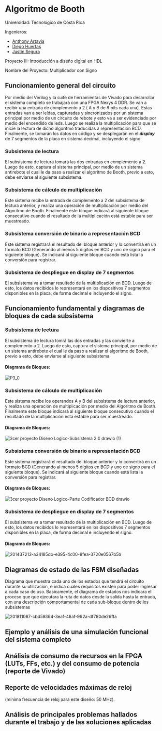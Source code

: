 # Algoritmo de Booth
Universidad: Tecnológico de Costa Rica 

Ingenieros: 
- [Anthony Artavia](https://github.com/AnthonyAS15) 
- [Diego Huertas](https://github.com/ElRiquitix) 
- [Justin Segura](https://github.com/Justinsegurar)

Proyecto III: Introducción a diseño digital en HDL

Nombre del Proyecto: Multiplicador con Signo


## Funcionamiento general del circuito
Por medio del Verilog y la suite de herramientas de Vivado para desarrollar el sistema completo se trabajará con una FPGA Nexys 4 DDR. Se van a recibir una entrada de complemento a 2 ( A y B de 8 bits cada una). Estas entradas van a ser leídas, capturadas y sincronizados por un sistema principal por medio de un circuito de rebote y esto va a ser evidenciado por medio del encendido de leds. Luego se realiza la multiplicación para que se inicie la lectura de dicho algoritmo traducidas a representación BCD. Finalmente, se tomarán los datos en código y se desplegarán en el ***display*** de 7 segmentos de la placa en sistema decimal, incluyendo el signo.


### Subsistema de lectura
El subsistema de lectura tomará las dos entradas en complemento a 2. Luego de esto, captura el sistema principal, por medio de un sistema antirebote el cual le da paso a realizar el algoritmo de Booth, previo a esto, debe enviarse al siguiente subsistema.

### Subsistema de cálculo de multiplicación
Este sistema recibe la entrada de complemento a 2 del subsistema de lectura anterior, y realiza una operación de multiplicación  por medio del Algoritmo de Booth. Finalmente este bloque indicará al siguiente bloque consecutivo cuando el resultado de la multiplicación está
estable para ser muestreado.

### Subsistema conversión de binario a representación BCD
Este sistema registrará el resultado del bloque anterior y lo convertirá en un formato BCD (Generando al menos 5 dígitos en BCD y uno de signo para el siguiente bloque). Se indicará al siguiente bloque cuando está lista la conversión para registrar.


###  Subsistema de despliegue en display de 7 segmentos
El subsistema va a tomar resultado de la multiplicación en BCD. Luego de esto, los datos recibidos lo representará en los dispositivos 7 segmentos disponibles en la placa, de forma decimal e incluyendo el signo. 









## Funcionamiento fundamental y diagramas de bloques de cada subsistema

### Subsistema de lectura
El subsistema de lectura tomrá las dos entradas y las convierte a complemento a 2. Luego de esto, captura el sistema principal, por medio de un sistema antirebote el cual le da paso a realizar el algoritmo de Booth, previo a esto, debe enviarse al siguiente subsistema.

#### Diagrama de Bloques:

![P3_0](https://user-images.githubusercontent.com/111217127/198816294-17a4e32f-e5b1-48bf-97a1-1da85629cf20.jpeg)



### Subsistema de cálculo de multiplicación
Este sistema recibe los operandos A y B del subsistema de lectura anterior, y realiza una operación de multiplicación  por medio del Algoritmo de Booth. Finalmente este bloque indicará al siguiente bloque consecutivo cuando el resultado de la multiplicación está
estable para ser muestreado.

#### Diagrama de Bloques:

![3cer proyecto Diseno Logico-Subsistema 2 0 drawio (1)](https://user-images.githubusercontent.com/110042626/202106202-aacadcb8-1812-4fc1-8b09-355b032ae12d.png)



### Subsistema conversión de binario a representación BCD
Este sistema registrará el resultado del bloque anterior y lo convertirá en un formato BCD (Generando al menos 5 dígitos en BCD y uno de signo para el siguiente bloque). Se indicará al siguiente bloque cuando está lista la conversión para registrar.

#### Diagrama de Bloques:

![3cer proyecto Diseno Logico-Parte Codificador BCD drawio](https://user-images.githubusercontent.com/110042626/202106301-d018939b-f377-4129-b4c6-553a8cfcc1a5.png)



###  Subsistema de despliegue en display de 7 segmentos
El subsistema va a tomar resultado de la multiplicación en BCD. Luego de esto, los datos recibidos lo representará en los dispositivos 7 segmentos disponibles en la placa, de forma decimal e incluyendo el signo. 

#### Diagrama de Bloques:

![201437213-a34185db-e395-4c00-8fea-3720e0567b5b](https://user-images.githubusercontent.com/110042626/202109207-119b76c9-b7c9-4aaa-898e-c77d8fda5d91.jpg)





## Diagramas de estado de las FSM diseñadas
Diagrama que muestra cada uno de los estados que tendrá el circuito durante su utilización, e indica cuales requisitos existen para poder ingresar a cada caso de uso. Basicamente, el diagrama de estados nos indicara el proceso que que ejecutara la ruta de datos desde la salida hasta la entrada, con una descripción comportamental de cada sub-bloque dentro de los subsistemas

![201811087-cbd59364-3eaf-48af-992a-df780de26ffa](https://user-images.githubusercontent.com/110042626/202109231-7255fb0c-e2e1-49bc-abd8-68e1ee9d09cb.png)




## Ejemplo y análisis de una simulación funcional del sistema completo






## Análisis de consumo de recursos en la FPGA (LUTs, FFs, etc.) y del consumo de potencia (reporte de Vivado)






## Reporte de velocidades máximas de reloj 
(mínima frecuencia de reloj para este diseño: 50 MHz).






## Análisis de principales problemas hallados durante el trabajo y de las soluciones aplicadas








